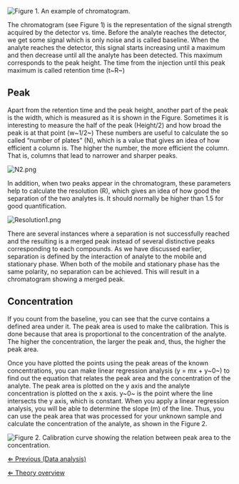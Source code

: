![**Figure 1.** An example of chromatogram.](https://s3-us-west-2.amazonaws.com/labster/wiki/media/Chromatogram.png "Figure 1. An example of chromatogram.")

The chromatogram (see Figure 1) is the representation of the signal
strength acquired by the detector vs. time. Before the analyte reaches
the detector, we get some signal which is only noise and is called
baseline. When the analyte reaches the detector, this signal starts
increasing until a maximum and then decrease until all the analyte has
been detected. This maximum corresponds to the peak height. The time
from the injection until this peak maximum is called retention time
(t~R~)

Peak
----

Apart from the retention time and the peak height, another part of the
peak is the width, which is measured as it is shown in the Figure.
Sometimes it is interesting to measure the half of the peak (Height/2)
and how broad the peak is at that point (w~1/2~) These numbers are
useful to calculate the so called “number of plates” (N), which is a
value that gives an idea of how efficient a column is. The higher the
number, the more efficient the column. That is, columns that lead to
narrower and sharper peaks.

![](https://s3-us-west-2.amazonaws.com/labster/wiki/media/N2.png " N2.png")

In addition, when two peaks appear in the chromatogram, these parameters
help to calculate the resolution (R), which gives an idea of how good
the separation of the two analytes is. It should normally be higher than
1.5 for good quantification.

![](https://s3-us-west-2.amazonaws.com/labster/wiki/media/Resolution1.png " Resolution1.png")

There are several instances where a separation is not successfully
reached and the resulting is a merged peak instead of several
distinctive peaks corresponding to each compounds. As we have discussed
earlier, separation is defined by the interaction of analyte to the
mobile and stationary phase. When both of the mobile and stationary
phase has the same polarity, no separation can be achieved. This will
result in a chromatogram showing a merged peak.

Concentration
-------------

If you count from the baseline, you can see that the curve contains a
defined area under it. The peak area is used to make the calibration.
This is done because that area is proportional to the concentration of
the analyte. The higher the concentration, the larger the peak and,
thus, the higher the peak area.

Once you have plotted the points using the peak areas of the known
concentrations, you can make linear regression analysis (y = mx + y~0~)
to find out the equation that relates the peak area and the
concentration of the analyte. The peak area is plotted on the y axis and
the analyte concentration is plotted on the x axis. y~0~ is the point
where the line intersects the y axis, which is constant. When you apply
a linear regression analysis, you will be able to determine the slope
(m) of the line. Thus, you can use the peak area that was processed for
your unknown sample and calculate the concentration of the analyte, as
shown in the Figure 2.

![**Figure 2.** Calibration curve showing the relation between peak area
to the
concentration.](https://s3-us-west-2.amazonaws.com/labster/wiki/media/Calibration_curve.png "Figure 2. Calibration curve showing the relation between peak area to the concentration.")

[⇐ Previous (Data analysis)](/wiki/Data_analysis "wikilink")

[⇐ Theory overview](/wiki/HPLC "wikilink")

